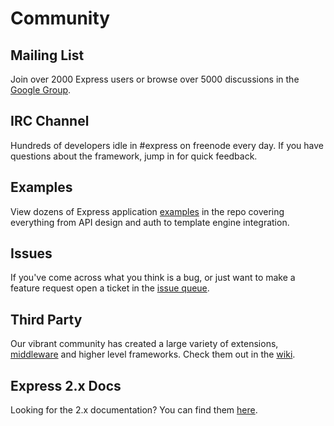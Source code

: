 # Community

<h2>Mailing List</h2>

Join over 2000 Express users or browse over 5000
discussions in the [Google Group](https://groups.google.com/group/express-js).

<h2>IRC Channel</h2>

Hundreds of developers idle in #express on freenode every day.
If you have questions about the framework, jump in for quick
feedback.

<h2>Examples</h2>

View dozens of Express application [examples](https://github.com/strongloop/express/tree/master/examples)
in the repo covering everything from API design and auth
to template engine integration.


<h2>Issues</h2>

If you've come across what you think is a bug, or just want to make
a feature request open a ticket in the [issue queue](https://github.com/strongloop/express/issues).


<h2>Third Party</h2>

Our vibrant community has created a large variety of extensions,
[middleware](https://github.com/senchalabs/connect/wiki)
and higher level frameworks. Check them out in the
[wiki](https://github.com/strongloop/express/wiki).


<h2>Express 2.x Docs</h2>

Looking for the 2.x documentation? You can find them [here](/2x).
